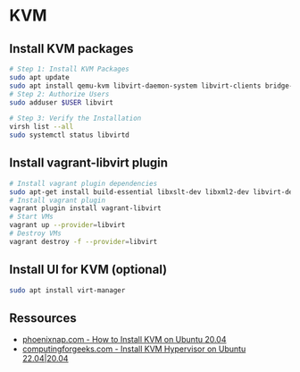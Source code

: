 # KVM

## Install KVM packages

```bash
# Step 1: Install KVM Packages
sudo apt update
sudo apt install qemu-kvm libvirt-daemon-system libvirt-clients bridge-utils
# Step 2: Authorize Users
sudo adduser $USER libvirt

# Step 3: Verify the Installation
virsh list --all
sudo systemctl status libvirtd
```

## Install vagrant-libvirt plugin

```bash
# Install vagrant plugin dependencies
sudo apt-get install build-essential libxslt-dev libxml2-dev libvirt-dev zlib1g-dev ruby-dev
# Install vagrant plugin
vagrant plugin install vagrant-libvirt
# Start VMs
vagrant up --provider=libvirt
# Destroy VMs
vagrant destroy -f --provider=libvirt
```

## Install UI for KVM (optional)

```bash
sudo apt install virt-manager
```

## Ressources

* [phoenixnap.com - How to Install KVM on Ubuntu 20.04](https://phoenixnap.com/kb/ubuntu-install-kvm)
* [computingforgeeks.com - Install KVM Hypervisor on Ubuntu 22.04|20.04](https://computingforgeeks.com/install-kvm-hypervisor-on-ubuntu-linux/)


